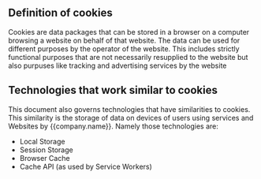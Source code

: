 ## Definition of cookies

Cookies are data packages that can be stored in a browser on a computer browsing a website on behalf of that website. The data can be used for different purposes by the operator of the website. This includes strictly functional purposes that are not necessarily resupplied to the website but also purpuses like tracking and advertising services by the website

## Technologies that work similar to cookies

This document also governs technologies that have similarities to cookies. This similarity is the storage of data on devices of users using services and Websites by {{company.name}}. Namely those technologies are:

- Local Storage
- Session Storage
- Browser Cache
- Cache API (as used by Service Workers)
